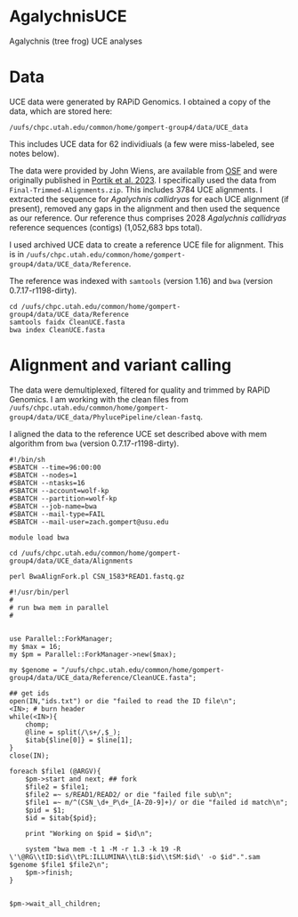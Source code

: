 # AgalychnisUCE
Agalychnis (tree frog) UCE analyses

# Data
UCE data were generated by RAPiD Genomics. I obtained a copy of the data, which are stored here:

`/uufs/chpc.utah.edu/common/home/gompert-group4/data/UCE_data`

This includes UCE data for 62 individiuals (a few were miss-labeled, see notes below).

The data were provided by John Wiens, are available from [OSF](https://osf.io/fzw3x/) and were originally published in [Portik et al. 2023](https://academic.oup.com/mbe/article/40/5/msad109/7151539). I specifically used the data from `Final-Trimmed-Alignments.zip`. This includes 3784 UCE alignments. I extracted the sequence for *Agalychnis callidryas* for each UCE alignment (if present), removed any gaps in the alignment and then used the sequence as our reference. Our reference thus comprises 2028 *Agalychnis callidryas* reference sequences (contigs) (1,052,683 bps total).

I used archived UCE data to create a reference UCE file for alignment. This is in `/uufs/chpc.utah.edu/common/home/gompert-group4/data/UCE_data/Reference`.

The reference was indexed with `samtools` (version 1.16) and `bwa` (version 0.7.17-r1198-dirty). 

```{bash}
cd /uufs/chpc.utah.edu/common/home/gompert-group4/data/UCE_data/Reference
samtools faidx CleanUCE.fasta
bwa index CleanUCE.fasta
```
# Alignment and variant calling

The data were demultiplexed, filtered for quality and trimmed by RAPiD Genomics. I am working with the clean files from `/uufs/chpc.utah.edu/common/home/gompert-group4/data/UCE_data/PhylucePipeline/clean-fastq`. 

I aligned the data to the reference UCE set described above with mem algorithm from `bwa` (version 0.7.17-r1198-dirty).

```{bash}
#!/bin/sh
#SBATCH --time=96:00:00
#SBATCH --nodes=1
#SBATCH --ntasks=16
#SBATCH --account=wolf-kp
#SBATCH --partition=wolf-kp
#SBATCH --job-name=bwa
#SBATCH --mail-type=FAIL
#SBATCH --mail-user=zach.gompert@usu.edu

module load bwa 

cd /uufs/chpc.utah.edu/common/home/gompert-group4/data/UCE_data/Alignments

perl BwaAlignFork.pl CSN_1583*READ1.fastq.gz
```

```{perl}
#!/usr/bin/perl
#
# run bwa mem in parallel
#


use Parallel::ForkManager;
my $max = 16;
my $pm = Parallel::ForkManager->new($max);

my $genome = "/uufs/chpc.utah.edu/common/home/gompert-group4/data/UCE_data/Reference/CleanUCE.fasta";

## get ids
open(IN,"ids.txt") or die "failed to read the ID file\n";
<IN>; # burn header
while(<IN>){
	chomp;
	@line = split(/\s+/,$_);
	$itab{$line[0]} = $line[1];
}
close(IN);

foreach $file1 (@ARGV){
    $pm->start and next; ## fork
    $file2 = $file1;
    $file2 =~ s/READ1/READ2/ or die "failed file sub\n";
    $file1 =~ m/^(CSN_\d+_P\d+_[A-Z0-9]+)/ or die "failed id match\n";
    $pid = $1;
    $id = $itab{$pid};

    print "Working on $pid = $id\n";    
    	
    system "bwa mem -t 1 -M -r 1.3 -k 19 -R \'\@RG\\tID:$id\\tPL:ILLUMINA\\tLB:$id\\tSM:$id\' -o $id".".sam $genome $file1 $file2\n";
    $pm->finish;
}
 

$pm->wait_all_children;
```
